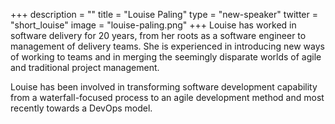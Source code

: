 +++
description = ""
title = "Louise Paling"
type = "new-speaker"
twitter = "short_louise"
image = "louise-paling.png"
+++
Louise has worked in software delivery for 20 years, from her roots as a software engineer to management of delivery teams. She is experienced in introducing new ways of working to teams and in merging the seemingly disparate worlds of agile and traditional project management.

Louise has been involved in transforming software development capability from a waterfall-focused process to an agile development method and most recently towards a DevOps model.